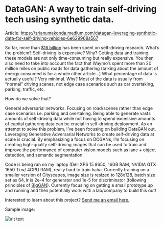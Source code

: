 # DataGAN: A way to train self-driving tech using synthetic data.

Article: <a href="https://srianumakonda.medium.com/datagan-leveraging-synthetic-data-for-self-driving-vehicles-6e629968a567">https://srianumakonda.medium.com/datagan-leveraging-synthetic-data-for-self-driving-vehicles-6e629968a567</a>

So far, more than <a href="https://www.caranddriver.com/news/a30857661/autonomous-car-self-driving-research-expensive/">$16 billion</a> has been spent on self-driving research. What’s the problem? Self-driving is expensive? Why? Getting data and training these models are not only time-consuming but really expensive. You then also need to take into account the fact that Waymo’s spent more than 20 million miles on public roads for data gathering (talking about the amount of energy consumed is for a whole other article…)
What percentage of data is actually useful? Very minimal. Why? Most of the data is usually from “normal” driving scenes, not edge case scenarios such as car overtaking, parking, traffic, etc.

How do we solve that?

General adversarial networks. Focusing on road/scenes rather than edge case scenarios i.e. parking and overtaking. Being able to generate vasts amounts of self-driving data while not having to spend excessive amounts of capital gathering data can be crucial in self-driving deployment.
As an attempt to solve this problem, I’ve been focusing on building DataGAN out. Leveraging Generative Adversarial Networks to create self-driving data at scale is crucial. By emphasizing a focus on DCGANs, I’m focusing on creating high-quality self-driving images that can be used to train and improve the performance of computer vision models such as lane + object detection, and semantic segmentation.

Code is being ran on my laptop (Dell XPS 15 9650, 16GB RAM, NVIDIA GTX 1650 Ti w/ 4GPU RAM), really hard to train haha. Currently training on a smaller version of Cityscapes, image size is resized to 128x128, batch size set as 64, lr is 2e-4 for generator and 1e-5 for discriminator (following principles of <a href="https://arxiv.org/abs/1809.11096">BigGAN</a>). Currently focusing on getting a small prototype up and running and then potentially work with a lab/company to build this out!

Interested to learn about this project? <a href="mailto:sri.anumakonda06@gmail.com">Send me an email here.</a>


Sample image:

![alt text](sample.gif)

